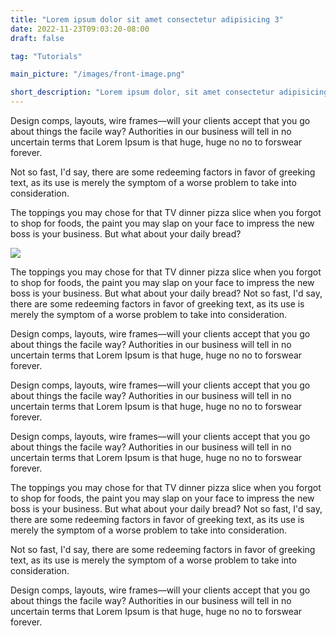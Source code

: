 ```yaml
---
title: "Lorem ipsum dolor sit amet consectetur adipisicing 3"
date: 2022-11-23T09:03:20-08:00
draft: false

tag: "Tutorials"

main_picture: "/images/front-image.png"

short_description: "Lorem ipsum dolor, sit amet consectetur adipisicing elit. Esse distinctio laudantium vero tenetur accusamus nulla tempora eum odit qui numquam!"
---
```


<!-- ![](/images/front-image.png) -->

Design comps, layouts, wire frames—will your clients accept that you go about things the facile way? Authorities in our business will tell in no uncertain terms that Lorem Ipsum is that huge, huge no no to forswear forever.

Not so fast, I'd say, there are some redeeming factors in favor of greeking text, as its use is merely the symptom of a worse problem to take into consideration.

The toppings you may chose for that TV dinner pizza slice when you forgot to shop for foods, the paint you may slap on your face to impress the new boss is your business. But what about your daily bread? 

![](/images/second-image.png)

The toppings you may chose for that TV dinner pizza slice when you forgot to shop for foods, the paint you may slap on your face to impress the new boss is your business. But what about your daily bread? Not so fast, I'd say, there are some redeeming factors in favor of greeking text, as its use is merely the symptom of a worse problem to take into consideration.

Design comps, layouts, wire frames—will your clients accept that you go about things the facile way? Authorities in our business will tell in no uncertain terms that Lorem Ipsum is that huge, huge no no to forswear forever. 


<!-- different design -->
Design comps, layouts, wire frames—will your clients accept that you go about things the facile way? Authorities in our business will tell in no uncertain terms that Lorem Ipsum is that huge, huge no no to forswear forever. 
<!--  -->

Design comps, layouts, wire frames—will your clients accept that you go about things the facile way? Authorities in our business will tell in no uncertain terms that Lorem Ipsum is that huge, huge no no to forswear forever. 

The toppings you may chose for that TV dinner pizza slice when you forgot to shop for foods, the paint you may slap on your face to impress the new boss is your business. But what about your daily bread? Not so fast, I'd say, there are some redeeming factors in favor of greeking text, as its use is merely the symptom of a worse problem to take into consideration.

Not so fast, I'd say, there are some redeeming factors in favor of greeking text, as its use is merely the symptom of a worse problem to take into consideration.

Design comps, layouts, wire frames—will your clients accept that you go about things the facile way? Authorities in our business will tell in no uncertain terms that Lorem Ipsum is that huge, huge no no to forswear forever. 










